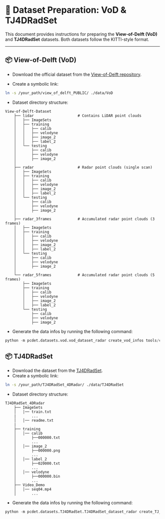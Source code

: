 # 📁 Dataset Preparation: VoD & TJ4DRadSet

This document provides instructions for preparing the **View-of-Delft (VoD)** and **TJ4DRadSet** datasets. Both datasets follow the KITTI-style format.

---

## 📦 View-of-Delft (VoD)

*  Download the official dataset from the [View-of-Delft repository](https://github.com/tudelft-iv/view-of-delft-dataset).

* Create a symbolic link:

```bash
ln -s /your_path/view_of_delft_PUBLIC/ ./data/VoD
```
* Dataset directory structure:
```
View-of-Delft-Dataset
    ├── lidar                    # Contains LiDAR point clouds
    │   ├── ImageSets
    │   ├── training
    │   │   ├── calib
    │   │   ├── velodyne
    │   │   ├── image_2
    │   │   ├── label_2
    │   └── testing
    │       ├── calib
    │       ├── velodyne
    │       ├── image_2
    │
    ├── radar                    # Radar point clouds (single scan)
    │   ├── ImageSets
    │   ├── training
    │   │   ├── calib
    │   │   ├── velodyne
    │   │   ├── image_2
    │   │   ├── label_2
    │   └── testing
    │       ├── calib
    │       ├── velodyne
    │       ├── image_2
    │
    ├── radar_3frames            # Accumulated radar point clouds (3 frames)
    │   ├── ImageSets
    │   ├── training
    │   │   ├── calib
    │   │   ├── velodyne
    │   │   ├── image_2
    │   │   ├── label_2
    │   └── testing
    │       ├── calib
    │       ├── velodyne
    │       ├── image_2
    │
    └── radar_5frames            # Accumulated radar point clouds (5 frames)
        ├── ImageSets
        ├── training
        │   ├── calib
        │   ├── velodyne
        │   ├── image_2
        │   ├── label_2
        └── testing
            ├── calib
            ├── velodyne
            ├── image_2       
```
* Generate the data infos by running the following command: 
```python 
python -m pcdet.datasets.vod.vod_dataset_radar create_vod_infos tools/cfgs/dataset_configs/vod_dataset_radar.yaml
```

## 📦 TJ4DRadSet

* Download the dataset from the [TJ4DRadSet](https://github.com/TJRadarLab/TJ4DRadSet).
* Create a symbolic link:

```bash
ln -s /your_path/TJ4DRadSet_4DRadar/ ./data/TJ4DRadSet
```

* Dataset directory structure:
```
TJ4DRadSet_4DRadar
    ├── ImageSets
    │   │── train.txt
    |       ...
    │   │── readme.txt
    |
    ├── training
    │   │── calib
    │       ├──000000.txt
    │       ...
    │   │── image_2
    │       ├──000000.png
    │       ...
    │   │── label_2
    │       ├──020000.txt
    │       ...    
    │   │── velodyne
    │       ├──000000.bin
    │       ...  
    ├── Video_Demo
    │   │── seq04.mp4
    │       ...  
```
* Generate the data infos by running the following command: 
```python 
python -m pcdet.datasets.TJ4DRadSet.TJ4DRadSet_dataset_radar create_TJ_infos tools/cfgs/dataset_configs/TJ4DRadSet_dataset_radar.yaml
```
